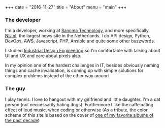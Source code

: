 +++
date  = "2016-11-27"
title = "About"
menu  = "main"
+++

### The developer
I'm a developer, working at [Sanoma Technology][1], and more specifically [NU.nl][2], the largest news site in the Netherlands. I do API design, Python, DevOps, AWS, Javascript, PHP, Ansible and quite some other buzzwords. 

I studied [Industrial Design Engineering][3] so I'm comfortable with talking about UI and UX and care about pixels also.

In my opinion one of the hardest challenges in IT, besides obviously naming things and cache invalidation, is coming up with simple solutions for complex problems instead of the other way around.

### The guy
I play tennis. I love to hangout with my girlfriend and little daughter. I'm a cat person (not neccessarily hating dogs). Furthermore I like the caffeinating effect of loud music, when coding or otherwise (As a tribute, the color scheme of this site is based on the cover of [one of my favorite albums of the past decade][4]) 

 [1]: http://sanoma.tech/
 [2]: http://www.nu.nl/
 [3]: http://www.io.tudelft.nl/en/
 [4]: https://en.wikipedia.org/wiki/The_Parallax_II:_Future_Sequence

